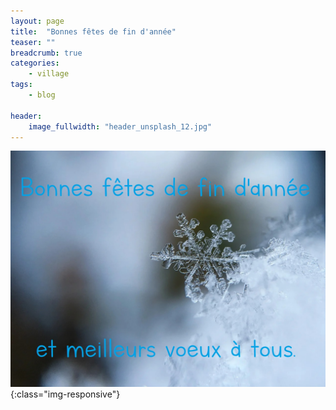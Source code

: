 ```yaml
---
layout: page
title:  "Bonnes fêtes de fin d'année"
teaser: ""
breadcrumb: true
categories:
    - village
tags:
    - blog
    
header:
    image_fullwidth: "header_unsplash_12.jpg"
---
```

<!--more-->


![Etape 1](/assets/img/202012/VOEUX.jpg){:class="img-responsive"}




